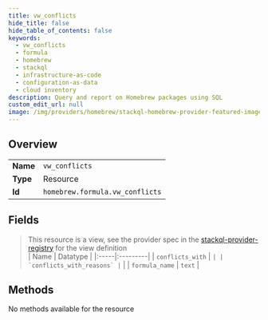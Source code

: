 ```yaml
---
title: vw_conflicts
hide_title: false
hide_table_of_contents: false
keywords:
  - vw_conflicts
  - formula
  - homebrew    
  - stackql
  - infrastructure-as-code
  - configuration-as-data
  - cloud inventory
description: Query and report on Homebrew packages using SQL
custom_edit_url: null
image: /img/providers/homebrew/stackql-homebrew-provider-featured-image.png
---
```

  
    

## Overview
<table><tbody>
<tr><td><b>Name</b></td><td><code>vw_conflicts</code></td></tr>
<tr><td><b>Type</b></td><td>Resource</td></tr>
<tr><td><b>Id</b></td><td><code>homebrew.formula.vw_conflicts</code></td></tr>
</tbody></table>

## Fields
> This resource is a view, see the provider spec in the [stackql-provider-registry](https://github.com/stackql/stackql-provider-registry) for the view definition  
| Name | Datatype |
|:-----|:---------|
| `conflicts_with` | `` |
| `conflicts_with_reasons` | `` |
| `formula_name` | `text` |
## Methods
No methods available for the resource
